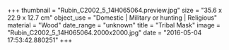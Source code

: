 +++
thumbnail = "Rubin_C2002_5_14H065064.preview.jpg"
size = "35.6 x 22.9 x 12.7 cm"
object_use = "Domestic | Military or hunting | Religious"
material = "Wood"
date_range = "unknown"
title = "Tribal Mask"
image = "Rubin_C2002_5_14H065064.2000x2000.jpg"
date = "2016-05-04 17:53:42.880251"
+++
